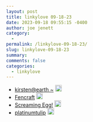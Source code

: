 ```yaml
---
layout: post
title: linkylove 09-18-23
date: 2023-09-18 09:55:15 -0400
author: joe jenett
category:
  - 
permalink: /linkylove-09-18-23/
slug: linkylove-09-18-23
summary: 
comments: false
categories:
  - linkylove
---
```

<ul class="linkylove">
	<li><a title="Kirsten" href="https://10kph.neocities.org/">kirsten@earth ~</a> <a class="normaltext" title="source" href="https://webring.dinhe.net/"><img src="https://iwebthings.joejenett.com/images/left-arrow.png" alt="" width="18"></a></li>
	<li><a title="Fencraft" href="https://fencraft.leprd.space/">Fencraft</a> <a class="normaltext" title="source" href="https://hotlinewebring.club/"><img src="https://iwebthings.joejenett.com/images/left-arrow.png" alt="" width="18"></a></li>
	<li><a title="Sam" href="https://screamingegg.neocities.org/">Screaming Egg!</a> <a class="normaltext" title="source" href="https://void.shroom.ink/"><img src="https://iwebthings.joejenett.com/images/left-arrow.png" alt="" width="18"></a></li>
	<li><a title="platinumtulip | digital garden sanctuary" href="https://platinumtulip.garden/">platinumtulip</a> <a class="normaltext" title="source" href="https://nine-moonbeams.neocities.org/"><img src="https://iwebthings.joejenett.com/images/left-arrow.png" alt="" width="18"></a></li>
</ul>
<a style="display:none;" href="https://brid.gy/publish/mastodon"><small>(cross-posted to mastodon)</small></a>